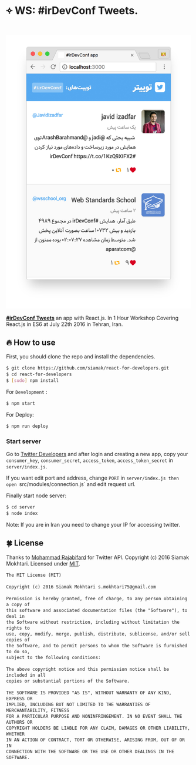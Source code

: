 # ༓ WS: #irDevConf Tweets.

![#irDevConf Tweets](https://raw.githubusercontent.com/siamak/react-for-developers/master/screenshot.jpg)

[**#irDevConf Tweets**](http://twitter.siamak.work/) an app with React.js. In 1 Hour Workshop Covering React.js in ES6 at July 22th 2016 in Tehran, Iran.

## 🔥 How to use

First, you should clone the repo and install the dependencies.

```bash
$ git clone https://github.com/siamak/react-for-developers.git
$ cd react-for-developers
$ [sudo] npm install
```

For `Development` :
```bash
$ npm start
```

For Deploy:
```bash
$ npm run deploy
```

### Start server
Go to [Twitter Developers](https://dev.twitter.com/) and after login and creating a new app, copy your `consumer_key`, `consumer_secret`, `access_token`, `access_token_secret` in `server/index.js`.

If you want edit port and address, change `PORT` in `server/index.js then open `src/modules/connection.js` and edit request url.

Finally start node server:
```bash
$ cd server
$ node index
```
Note: If you are in Iran you need to change your IP for accessing twitter.

## 🍀 License
Thanks to [Mohammad Rajabifard](https://github.com/morajabi) for Twitter API.
Copyright (c) 2016 Siamak Mokhtari. Licensed under [MIT](http://siamak.mit-license.org).

```
The MIT License (MIT)

Copyright (c) 2016 Siamak Mokhtari s.mokhtari75@gmail.com

Permission is hereby granted, free of charge, to any person obtaining a copy of
this software and associated documentation files (the "Software"), to deal in
the Software without restriction, including without limitation the rights to
use, copy, modify, merge, publish, distribute, sublicense, and/or sell copies of
the Software, and to permit persons to whom the Software is furnished to do so,
subject to the following conditions:

The above copyright notice and this permission notice shall be included in all
copies or substantial portions of the Software.

THE SOFTWARE IS PROVIDED "AS IS", WITHOUT WARRANTY OF ANY KIND, EXPRESS OR
IMPLIED, INCLUDING BUT NOT LIMITED TO THE WARRANTIES OF MERCHANTABILITY, FITNESS
FOR A PARTICULAR PURPOSE AND NONINFRINGEMENT. IN NO EVENT SHALL THE AUTHORS OR
COPYRIGHT HOLDERS BE LIABLE FOR ANY CLAIM, DAMAGES OR OTHER LIABILITY, WHETHER
IN AN ACTION OF CONTRACT, TORT OR OTHERWISE, ARISING FROM, OUT OF OR IN
CONNECTION WITH THE SOFTWARE OR THE USE OR OTHER DEALINGS IN THE SOFTWARE.
```
